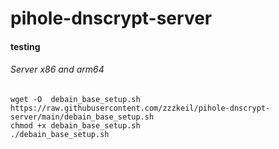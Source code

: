 # pihole-dnscrypt-server

#### testing 


###### Server x86 and arm64  
```
wget -O  debain_base_setup.sh https://raw.githubusercontent.com/zzzkeil/pihole-dnscrypt-server/main/debain_base_setup.sh
chmod +x debain_base_setup.sh
./debain_base_setup.sh


```
